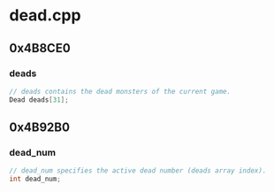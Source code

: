 # dead.cpp

## 0x4B8CE0

### deads

```c
// deads contains the dead monsters of the current game.
Dead deads[31];
```

## 0x4B92B0

### dead_num

```c
// dead_num specifies the active dead number (deads array index).
int dead_num;
```
